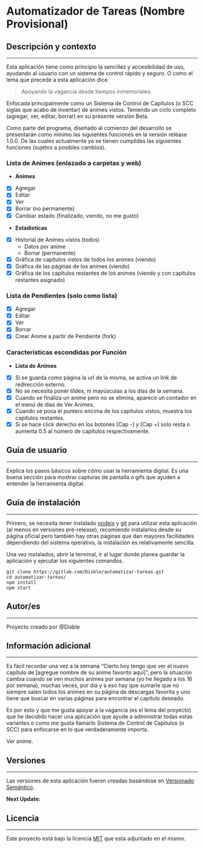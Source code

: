 # Automatizador de Tareas (Nombre Provisional)

## Descripción y contexto
---

Esta aplicación tiene como principio la sencillez y accesibilidad de uso, ayudando al usuario con un sistema de control rápido y seguro. O como el lema que precede a esta aplicación dice.

>Apoyando la vagancia desde tiempos inmemoriales.

Enfocada principalmente como un Sistema de Control de Capítulos (o SCC siglas que acabo de inventar) de animes vistos. Teniendo un ciclo completo (agregar, ver, editar, borrar) en su presente versión Beta.

Como parte del programa, diseñado al comienzo del desarrollo se presentarán como mínimo las siguientes funciones en la versión reléase 1.0.0. De las cuales actualmente ya se tienen cumplidas las siguientes funciones (sujetos a posibles cambios).

### **Lista de Animes (enlazado a carpetas y web)**
- **Animes**
 - [x] Agregar
 - [x] Editar
 - [x] Ver
 - [x] Borrar (no permanente)
 - [x] Cambiar estado (finalizado, viendo, no me gusto)
- **Estadisticas**
 - [x] Historial de Animes vistos (todos)
    - Datos por anime
    - Borrar (permanente)
 - [x] Gráfica de capítulos vistos de todos los animes (viendo)
 - [x] Gráfica de las páginas de los animes (viendo)
 - [x] Gráfica de los capítulos restantes de los animes (viendo y con capítulos restantes asignado)

### **Lista de Pendientes (solo como lista)**
 - [x] Agregar
 - [x] Editar
 - [x] Ver
 - [x] Borrar
 - [x] Crear Anime a partir de Pendiente (fork)

### Características escondidas por Función
- **Lista de Animes**
 - [x] Si se guarda como página la url de la misma, se activa un link de redirección externo.
 - [x] No se necesita poner tíldes, ni mayúsculas a los días de la semana.
 - [x] Cuando se finaliza un anime pero no se elimina, aparece un contador en el menú de días de Ver Animes.
 - [x] Cuando se posa el puntero encima de los capítulos vistos, muestra los capítulos restantes.
 - [x] Si se hace click derecho en los botones [Cap -] y [Cap +] solo resta o aumenta 0.5 al número de capítulos respectivamente.

## Guía de usuario
---
Explica los pasos básicos sobre cómo usar la herramienta digital. Es una buena sección para mostrar capturas de pantalla o gifs que ayuden a entender la herramienta digital.

## Guía de instalación
---
Primero, se necesita tener instalado [nodejs](https://nodejs.org/en/download/) y [git](https://git-scm.com/downloads) para utilizar esta aplicación (al menos en versiones pre-release), recomiendo instalarlos desde su página oficial pero también hay otras páginas que dan mayores facilidades dependiendo del sistema operativo, la instalación es relativamente sencilla.

Una vez instalados, abrir la terminal, ir al lugar donde planea guardar la aplicación y ejecutar los siguientes comandos.

    git clone https://gitlab.com/Disble/automatizar-tareas.git
    cd automatizar-tareas/
    npm install
    npm start

## Autor/es
---
Proyecto creado por @Disble

## Información adicional
---
Es fácil recordar una vez a la semana “Cierto hoy tengo que ver el nuevo capítulo de [agregue nombre de su anime favorito aquí]”, pero la situación cambia cuando se ven muchos animes por semana (yo he llegado a los 16 por semana), muchas veces, por día y a eso hay que sumarle que no siempre salen todos los animes en su página de descargas favorita y uno tiene que buscar en varias páginas para encontrar el capítulo deseado.

Es por esto y que me gusta apoyar a la vagancia (es el lema del proyecto) que he decidido hacer una aplicación que ayude a administrar todas estas variantes o como me gusta llamarlo Sistema de Control de Capítulos (o SCC) para enfocarse en lo que verdaderamente importa.

Ver anime.

## Versiones
---
Las versiones de esta aplicación fueron creadas basándose en [Versionado Semántico](http://semver.org/).

**Next Update:**

## Licencia
---
Este proyecto está bajo la licencia [MIT](./LICENSE) que esta adjuntado en el mismo.
